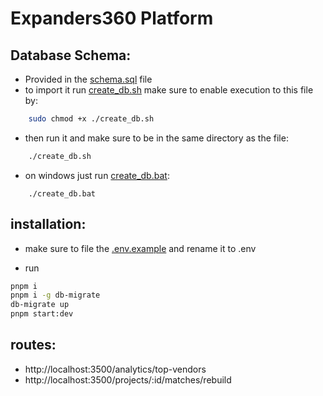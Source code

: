 # Expanders360 Platform

## Database Schema: 
- Provided in the [schema.sql](./schema.sql) file
- to import it run [create_db.sh](./create_db.sh) make sure to enable execution to this file by:
```bash
    sudo chmod +x ./create_db.sh
```
- then run it and make sure to be in the same directory as the file:
```bash
    ./create_db.sh
```

- on windows just run [create_db.bat](./create_db.bat):
```pwsh
    ./create_db.bat
```

## installation:

- make sure to file the [.env.example](./.env.example) and rename it to .env

- run 
```bash
pnpm i
pnpm i -g db-migrate
db-migrate up
pnpm start:dev
```

## routes:
- http://localhost:3500/analytics/top-vendors
- http://localhost:3500/projects/:id/matches/rebuild

